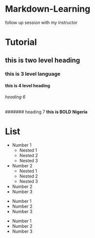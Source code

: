 # Markdown-Learning
follow up session with my instructor

# Tutorial
## this is two level heading
### this is 3 level language
#### this is 4 level heading

###### heading 6
####### heading 7
**this is BOLD**
__Nigeria__

# List
- Number 1
   - Nested 1
   - Nested 2
   - Nested 3
- Number 2
   - Nested 1
   - Nested 2
   - Nested 3 
- Number 2
- Number 3

* Number 1
* Number 2
* Number 3

+ Number 1
+ Number 2
+ Number 3

